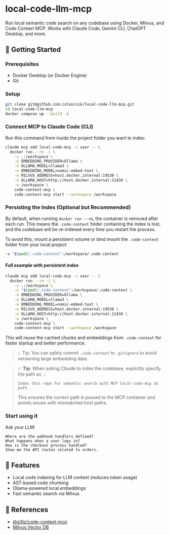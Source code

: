 # local-code-llm-mcp

Run local semantic code search on any codebase using Docker, Milvus, and Code Context MCP. Works with Claude Code, Gemini CLI, ChatGPT Desktop, and more.

## 🚀 Getting Started

### Prerequisites

- Docker Desktop (or Docker Engine)
- Git

### Setup

```bash
git clone git@github.com:cstuncsik/local-code-llm-mcp.git
cd local-code-llm-mcp
docker compose up --build -d
```

### Connect MCP to Claude Code (CLI)

Run this command from inside the project folder you want to index:

```bash
claude mcp add local-code-mcp -s user -- \
  docker run --rm -i \
    -v .:/workspace \
    -e EMBEDDING_PROVIDER=Ollama \
    -e OLLAMA_MODEL=llama3 \
    -e EMBEDDING_MODEL=nomic-embed-text \
    -e MILVUS_ADDRESS=host.docker.internal:19530 \
    -e OLLAMA_HOST=http://host.docker.internal:11434 \
    -w /workspace \
    code-context-mcp \
    code-context-mcp start --workspace /workspace
```

### Persisting the Index (Optional but Recommended)

By default, when running `docker run --rm`, the container is removed after each run. This means the `.code-context` folder containing the index is lost, and the codebase will be re-indexed every time you restart the process.

To avoid this, mount a persistent volume or bind mount the `.code-context` folder from your local project:

```bash
-v "$(pwd)/.code-context":/workspace/.code-context
```

#### Full example with persistent index

```bash
claude mcp add local-code-mcp -s user -- \
  docker run --rm -i \
    -v .:/workspace \
    -v "$(pwd)/.code-context":/workspace/.code-context \
    -e EMBEDDING_PROVIDER=Ollama \
    -e OLLAMA_MODEL=llama3 \
    -e EMBEDDING_MODEL=nomic-embed-text \
    -e MILVUS_ADDRESS=host.docker.internal:19530 \
    -e OLLAMA_HOST=http://host.docker.internal:11434 \
    -w /workspace \
    code-context-mcp \
    code-context-mcp start --workspace /workspace
```

This will reuse the cached chunks and embeddings from `.code-context` for faster startup and better performance.

> 💡 Tip: You can safely commit `.code-context` to `.gitignore` to avoid versioning large embedding data.

> ✅ **Tip:** When asking Claude to index the codebase, explicitly specify the path as `.`:
>
> ```
> Index this repo for semantic search with MCP local-code-mcp at path .
> ```
> This ensures the correct path is passed to the MCP container and avoids issues with mismatched host paths.

### Start using it

Ask your LLM:

```
Where are the webhook handlers defined?
What happens when a user logs in?
How is the checkout process handled?
Show me the API routes related to orders.
```

## 🧠 Features

- Local code indexing for LLM context (reduces token usage)
- AST-based code chunking
- Ollama-powered local embeddings
- Fast semantic search via Milvus

## 🔗 References

- [@zilliz/code-context-mcp](https://github.com/zilliztech/code-context-mcp)
- [Milvus Vector DB](https://github.com/milvus-io/milvus)
